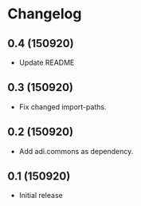 Changelog
=========

0.4 (150920)
------------

- Update README


0.3 (150920)
------------

- Fix changed import-paths.


0.2 (150920)
------------

- Add adi.commons as dependency.


0.1 (150920)
------------

- Initial release


